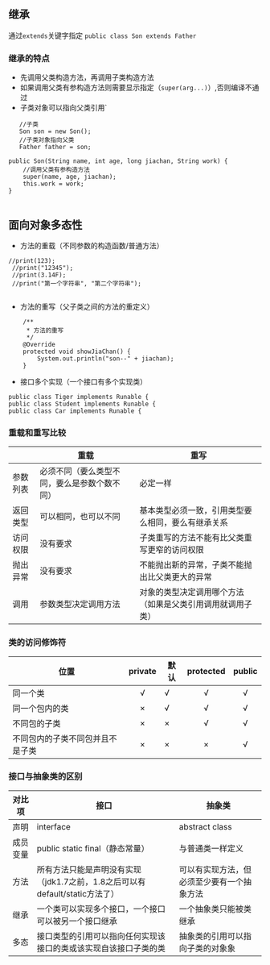 ## 继承
通过`extends`关键字指定
`public class Son extends Father`

### 继承的特点

- 先调用父类构造方法，再调用子类构造方法
- 如果调用父类有参构造方法则需要显示指定（`super(arg...)`）,否则编译不通过
- 子类对象可以指向父类引用`

```
   //子类
   Son son = new Son();
   //子类对象指向父类
   Father father = son;

public Son(String name, int age, long jiachan, String work) {
    //调用父类有参构造方法
    super(name, age, jiachan);
    this.work = work;
}
    
```

## 面向对象多态性
- 方法的重载（不同参数的构造函数/普通方法）
```
//print(123);
 //print("12345");
 //print(3.14F);
 //print("第一个字符串", "第二个字符串");
         
```
- 方法的重写（父子类之间的方法的重定义）
```
    /**
     * 方法的重写
     */
    @Override
    protected void showJiaChan() {
        System.out.println("son--" + jiachan);
    }

```
- 接口多个实现（一个接口有多个实现类）
```
public class Tiger implements Runable {
public class Student implements Runable {
public class Car implements Runable {

```



### 重载和重写比较

|          | 重载                                         | 重写                                                       |
| -------- | -------------------------------------------- | ---------------------------------------------------------- |
| 参数列表 | 必须不同（要么类型不同，要么是参数个数不同） | 必定一样                                                   |
| 返回类型 | 可以相同，也可以不同                         | 基本类型必须一致，引用类型要  么相同，要么有继承关系       |
| 访问权限 | 没有要求                                     | 子类重写的方法不能有比父类重写更窄的访问权限               |
| 抛出异常 | 没有要求                                     | 不能抛出新的异常，子类不能抛出比父类更大的异常             |
| 调用     | 参数类型决定调用方法                         | 对象的类型决定调用哪个方法（如果是父类引用调用就调用子类） |

### 类的访问修饰符

| 位置                             | private | 默认 | protected | public |
| -------------------------------- | :-----: | ---- | :-------: | :----: |
| 同一个类                         |    √    | √    |     √     |   √    |
| 同一个包内的类                   |    ×    | √    |     √     |   √    |
| 不同包的子类                     |    ×    | ×    |     √     |   √    |
| 不同包内的子类不同包并且不是子类 |    ×    | ×    |     ×     |   √    |



### 接口与抽象类的区别

| 对比项   | 接口                                                         | 抽象类                                     |
| -------- | ------------------------------------------------------------ | ------------------------------------------ |
| 声明     | interface                                                    | abstract class                             |
| 成员变量 | public static  final（静态常量）                             | 与普通类一样定义                           |
| 方法     | 所有方法只能是声明没有实现（jdk1.7之前，1.8之后可以有default/static方法了） | 可以有实现方法，但必须至少要有一个抽象方法 |
| 继承     | 一个类可以实现多个接口，一个接口可以被另一个接口继承         | 一个抽象类只能被类继承                     |
| 多态     | 接口类型的引用可以指向任何实现该接口的类或该实现自该接口子类的类 | 抽象类的引用可以指向子类的对象象           |

